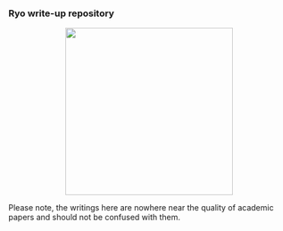 ### Ryo write-up repository

<p align="center"><img src="https://ryo-currency.com/img/svg/ryo-privacy-for-everyone.svg" width="300"></p>

Please note, the writings here are nowhere near the quality of academic papers and should not be confused with them.
